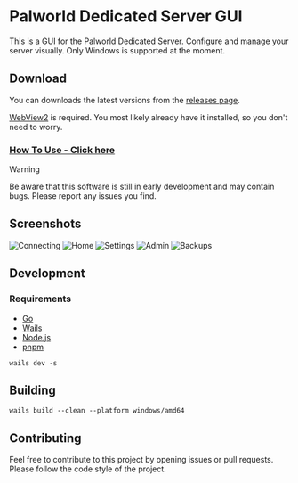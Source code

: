 # Palworld Dedicated Server GUI

This is a GUI for the Palworld Dedicated Server. Configure and manage your server visually. Only Windows is supported at the moment.

## Download

You can downloads the latest versions from the [releases page](https://github.com/diogomartino/palworld-ds-gui/releases).

[WebView2](https://developer.microsoft.com/en-us/microsoft-edge/webview2/) is required. You most likely already have it installed, so you don't need to worry.

### [How To Use - Click here](HOW_TO_USE.md)

> [!WARNING]  
> Be aware that this software is still in early development and may contain bugs. Please report any issues you find.

## Screenshots

![Connecting](https://i.imgur.com/e5rSvBE.png)
![Home](https://i.imgur.com/157panY.png)
![Settings](https://i.imgur.com/gu0x0PS.png)
![Admin](https://i.imgur.com/49giAIK.png)
![Backups](https://i.imgur.com/3IboT0o.png)

## Development

### Requirements

- [Go](https://go.dev/)
- [Wails](https://wails.io/)
- [Node.js](https://nodejs.org/)
- [pnpm](https://pnpm.io/)

```
wails dev -s
```

## Building

```
wails build --clean --platform windows/amd64
```

## Contributing

Feel free to contribute to this project by opening issues or pull requests. Please follow the code style of the project.
